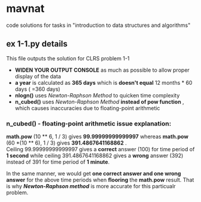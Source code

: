 # mavnat
code solutions for tasks in "introduction to data structures and algorithms"


## ex 1-1.py details
   This file outputs the solution for CLRS problem 1-1
   
   - **WIDEN YOUR OUTPUT CONSOLE** as much as possible to allow proper display of the data
   - **a year** is calculated as **365 days** which is **doesn't equal** 12 months * 60 days ( =360 days)
   - **nlogn()** uses _Newton-Raphson Method_ to quicken time complexity
   - **n_cubed()** uses _Newton-Raphson Method_   **instead of pow function** , which causes inaccuracies due to floating-point arithmetic 
### n_cubed() - floating-point arithmetic issue explanation:
 **math.pow** (10 ** 6, 1 / 3) gives **99.99999999999997** whereas **math.pow** (60 *(10 ** 6), 1 / 3) gives **391.4867641168862** .   
   Ceiling 99.99999999999997 gives a **correct** answer (100)  for time period of **1 second** while 
   ceiling 391.4867641168862 gives a **wrong** answer (392) instead of 391 for time period of **1 minute**.
   
   In the same manner, we would get **one correct answer and one wrong answer** for the above time periods when **flooring** the **math.pow** result.
   That is why **_Newton-Raphson method_** is more accurate for this particualr problem.
